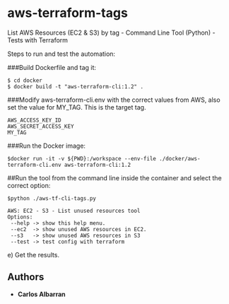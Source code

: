 # aws-terraform-tags
List AWS Resources (EC2 &amp; S3) by tag - Command Line Tool (Python) - Tests with Terraform 

Steps to run and test the automation:

###Build Dockerfile and tag it:
```
$ cd docker
$ docker build -t "aws-terraform-cli:1.2" . 
```
###Modify aws-terraform-cli.env with the correct values from AWS, also set the value for MY_TAG. This is the target tag.
```
AWS_ACCESS_KEY_ID
AWS_SECRET_ACCESS_KEY 
MY_TAG
```

###Run the Docker image:
```
$docker run -it -v ${PWD}:/workspace --env-file ./docker/aws-terraform-cli.env aws-terraform-cli:1.2
```

##Run the tool from the command line inside the container and select the correct option:
```
$python ./aws-tf-cli-tags.py
 
AWS: EC2 - S3 - List unused resources tool
Options:
 --help -> show this help menu.
 --ec2  -> show unused AWS resources in EC2.
 --s3   -> show unused AWS resources in S3
 --test -> test config with terraform
```

e) Get the results.

## Authors

* **Carlos Albarran**

